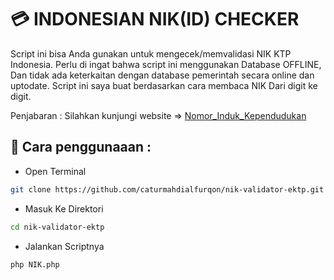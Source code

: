 # 💳 INDONESIAN NIK(ID) CHECKER

Script ini bisa Anda gunakan untuk mengecek/memvalidasi NIK KTP Indonesia.
Perlu di ingat bahwa script ini menggunakan Database OFFLINE, Dan tidak ada keterkaitan
dengan database pemerintah secara online dan uptodate.
Script ini saya buat berdasarkan cara membaca NIK Dari digit ke digit.

Penjabaran : Silahkan kunjungi website => [Nomor_Induk_Kependudukan](https://id.wikipedia.org/wiki/Nomor_Induk_Kependudukan)

## 🤔 Cara penggunaaan : 

- Open Terminal
```bash
git clone https://github.com/caturmahdialfurqon/nik-validator-ektp.git
```
- Masuk Ke Direktori
```bash
cd nik-validator-ektp
```
- Jalankan Scriptnya
```bash
php NIK.php
```
